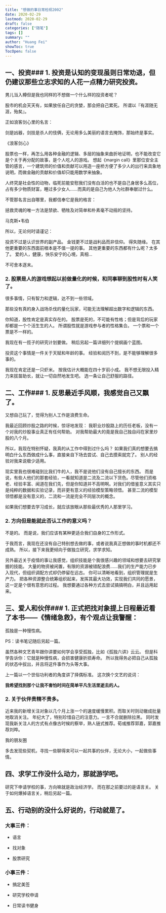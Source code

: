 ```yaml
---
title: "想做的事日常检视2002"
date: 2020-02-29
lastmod: 2020-02-29
draft: false
categories: ["随笔"]
tags: []
summary: ""
author: "Huang Fei"
showToc: true
TocOpen: false
---
```


## 一、投资### 1. 投资是认知的变现虽则日常劝退，但仍建议那些立志求知的人花一点精力研究投资。

[](http://f3i.fun/wp-content/uploads/2020/02/slamdunk-1024x640.jpg)男儿当入樽但是我也同样的不想做一个什么样的投资者呢？

股市的机会天天有，如果放任自己的贪婪，那会把自己累死。
所谓以『有涯随无涯，殆矣』。

正如浪客剑心里的名言：

剑是凶器，剑技是杀人的伎俩，无论用多么美丽的语言去掩饰，那始终是事实。

《浪客剑心》

股票也一样，再怎么用各种金融的逻辑、多层的抽象来曲折地证明，也不能改变它是个关于再分配的故事，是个人吃人的游戏。
想起《margin call》里那位安全主管的感言，一个建筑师的价值和贡献可以用造一座桥方便了多少人的出行来具象地说明，而做金融的贡献和价值却只能用数学来抽象。

人终究是社会性的动物，临死前能安慰我们没有白活的也不是自己身居多么高位，占有多少物质财富，睡过多少女人……而真的是自己为他人为社群奉献过什么。

不管那名言出自哪里，我都信奉它是我的格言：

拯救灵魂的唯一方法是禁欲、牺牲及对简单和朴素毫不动摇的坚持。

马克斯•韦伯

所以，无论何时请谨记：

投资不过是认识世界的副产品。
金钱更不过是战利品而非信仰。
得失随缘。
在其他更重要的东西面前根本是不值一提的事。
其他更重要的东西都有什么呢？太多了。
爱的人，健康，快乐安宁的心境，真相…

不可舍本逐末。

### 2. 股票是人的游戏想起以前做量化的时候，和同事聊到股性时有人笑了。
很多事情，只有智力和逻辑，达不到一些领域。

那些没有真的身入战场杀伐的量化玩家，可能无法理解超出数字和逻辑的东西。

你知道，股性肯定是真实存在的。
股票是死的，不可能有性格；但是背后的玩家却都是一个个活生生的人。
所谓股性就是游戏参与者的性格集合。
一个票和一个票是不一样的。

我现在有一揽子的研究计划要做。
稍后另起一篇详细列个提纲画个蓝图。

投资这个事情是一件关于天赋和年龄的事。
经验和阅历不到，是不能够理解很多事的。

我现在肯定还是一只虾米。
按我估计大概能在四十岁前小成。
我不想无限投入精力来拔苗助长，就让一切自然地发生吧。
选一条让自己舒服的路径。

## 二、工作### 1. 反思最近手风顺，我感觉自己又飘了。
又想自己玩了，觉得为别人工作是浪费生命。

我最近回顾炒股之路的时候，惊讶地发现：
我职业炒股路上的历任老板，没有一个对我的炒股事业真正有任何帮助。
对我帮助最大的竟是我自己独自闷在家里炒股的八个月。

所以，我现在特别怀疑，我真的从工作中得到过什么吗？
如果我们真的想要去搞明白什么东西做成什么事，直接亲自下场去尝试、自己去摸索就完了。
别人的经验对我来说极少适用。

现实里我也很难碰到比我们牛的人，我不是说他们没有自己擅长的东西。
而是说，有些人他们的那套经验，一看就知道是二流及二流以下货色。尽管他们资格老、经验丰富、闻道在我们先，但是你知道并不高明啊。对我们的借鉴意义其实只是纯粹的数据和实验记录，而非更有意义的经验模型策略领悟。
甚至二流的模型领悟都是没有意义的，二流和一流是完全不同层次的概念。

如果我们想要去学习成长，就应该放眼从那些最优秀的人那里学习。

### 2. 方向但是能就此否认工作的意义吗？
不是的。
而是说，我们应该有某种更适合我们自身的工作形式。

于我而言，我现在还没有自己特别想去做的事，或者说我真正想做的事时机都还不成熟。
所以，接下来我更倾向于做独立研究，求学求知。

另外最近关于疫情的事让我感觉，组织技能是个我很感兴趣的领域和想要去研究掌握的技能。
大量的物资被闲置，有限的资源被错配浪费……我们的生产能力已步入现代，但组织调配方式却仍停留在远古。
你可以清晰地看到，组织管理就是生产力。
把各种资源整合统筹组织起来，发挥其最大功效，实现我们共同的愿景，这一定是个很有意思的过程。
我想要通过各种方式去尝试搞搞明白，并且运用起来。

## 三、爱人和伙伴### 1. 正式把找对象提上日程最近看了本书——《情绪急救》，有个观点让我警醒：

孤独是一种慢性病。

PS：读书笔记随后另起一篇。

虽然各种文艺青年跟你讲要如何学会享受孤独，比如《孤独六讲》云云。
但是科学告诉你：它就是种慢性病，会损害健康折损寿命。
所以我得务必把自己从孤独的状态中拔出，并且将这件事作为头等大事。

上一篇以一个世俗功利者的角度讲了择偶标准。
这次换个文艺的说词：

**我希望找到那个让我不害怕时间在简单平凡生活里逝去的人。**

### 2. 关于伙伴贵精不贵多。

近来我的新增关注对象以几个月上涨一个的速度缓慢累积。而取关时则动辙成批量地取消关注。
年纪大了，特别珍惜自己的注意力。一言不合就删除拉黑。
同时发现我新关注人的方式有点像古时候的察举，熟人链式推荐。荀彧推荐郭嘉，郭嘉推荐刘晔。

我的朋友圈

多去发现些契机，寻找一些聊得来可以一起共事的伙伴，无论大小，一起做些事情。

## 四、求学工作没什么动力，那就游学吧。
研究下申请学校的事，方向嘛就是政治经济学。
而在那之前要过的是语言关。
关于如何爆掉语言关，稍后另起一篇。

## 五、行动别的没什么好说的，行动就是了。

### 大事三件：
- 语言

- 找对象

- 股票研究

### 小事三件：
- 搞定美签

- 研究学校申请

- 日常读书健身